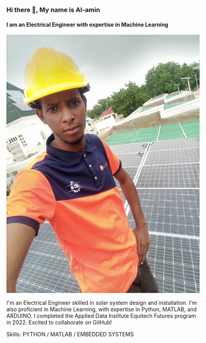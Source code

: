 ### Hi there 👋, My name is Al-amin 
#### I am an Electrical Engineer with expertise in Machine Learning
![I am an Electrical Engineer with expertism in Machine Learning](myimage.jpg)

I'm an Electrical Engineer skilled in solar system design and installation. I'm also proficient in Machine Learning, with expertise in Python, MATLAB, and ARDUINO. I completed the Applied Data Institute Equitech Futures program in 2022. Excited to collaborate on GitHub!

Skills: PYTHON / MATLAB / EMBEDDED SYSTEMS 



